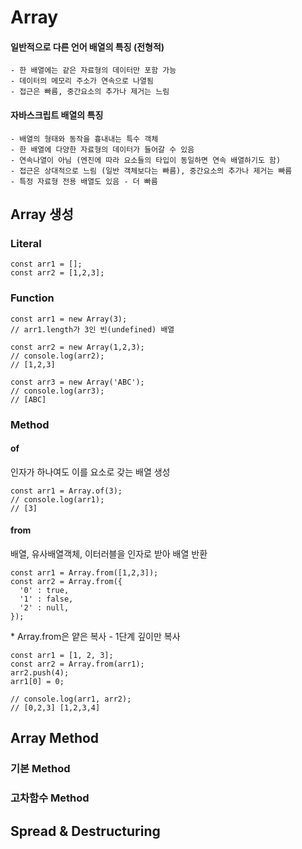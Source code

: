 # Array

#### 일반적으로 다른 언어 배열의 특징 (전형적)

```
- 한 배열에는 같은 자료형의 데이터만 포함 가능
- 데이터의 메모리 주소가 연속으로 나열됨
- 접근은 빠름, 중간요소의 추가나 제거는 느림
```

#### 자바스크립트 배열의 특징

```
- 배열의 형태와 동작을 흉내내는 특수 객체
- 한 배열에 다양한 자료형의 데이터가 들어갈 수 있음
- 연속나열이 아님 (엔진에 따라 요소들의 타입이 동일하면 연속 배열하기도 함)
- 접근은 상대적으로 느림 (일반 객체보다는 빠름), 중간요소의 추가나 제거는 빠름
- 특정 자료형 전용 배열도 있음 - 더 빠름
```

## Array 생성

### Literal

```
const arr1 = [];
const arr2 = [1,2,3];
```

### Function

```
const arr1 = new Array(3);
// arr1.length가 3인 빈(undefined) 배열

const arr2 = new Array(1,2,3);
// console.log(arr2);
// [1,2,3]

const arr3 = new Array('ABC');
// console.log(arr3);
// [ABC]
```

### Method

#### of

인자가 하나여도 이를 요소로 갖는 배열 생성

```
const arr1 = Array.of(3);
// console.log(arr1);
// [3]
```

#### from

배열, 유사배열객체, 이터러블을 인자로 받아 배열 반환

```
const arr1 = Array.from([1,2,3]);
const arr2 = Array.from({
  '0' : true,
  '1' : false,
  '2' : null,
});
```

\* Array.from은 얕은 복사 - 1단계 깊이만 복사

```
const arr1 = [1, 2, 3];
const arr2 = Array.from(arr1);
arr2.push(4);
arr1[0] = 0;

// console.log(arr1, arr2);
// [0,2,3] [1,2,3,4]
```

## Array Method

### 기본 Method

### 고차함수 Method

## Spread & Destructuring
